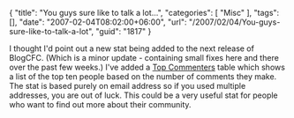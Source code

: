 {
	"title": "You guys sure like to talk a lot...",
	"categories": [
		"Misc"
	],
	"tags": [],
	"date": "2007-02-04T08:02:00+06:00",
	"url": "/2007/02/04/You-guys-sure-like-to-talk-a-lot",
	"guid": "1817"
}

I thought I'd point out a new stat being added to the next release of BlogCFC. (Which is a minor update - containing small fixes here and there over the past few weeks.) I've added a <a href="http://ray.camdenfamily.com/stats.cfm#topcommenters">Top Commenters</a> table which shows a list of the top ten people based on the number of comments they make. The stat is based purely on email address so if you used multiple addresses, you are out of luck. This could be a very useful stat for people who want to find out more about their community.